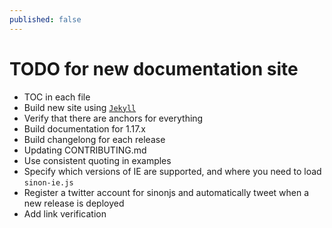```yaml
---
published: false
---
```


# TODO for new documentation site

* TOC in each file
* Build new site using [`Jekyll`](http://jekyllrb.com)
* Verify that there are anchors for everything
* Build documentation for 1.17.x
* Build changelong for each release
* Updating CONTRIBUTING.md
* Use consistent quoting in examples
* Specify which versions of IE are supported, and where you need to load `sinon-ie.js`
* Register a twitter account for sinonjs and automatically tweet when a new release is deployed
* Add link verification
